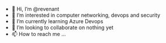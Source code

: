 - 👋 Hi, I’m @revenant
- 👀 I’m interested in computer networking, devops and security 
- 🌱 I’m currently learning Azure Devops
- 💞️ I’m looking to collaborate on nothing yet
- 📫 How to reach me ...

<!---
revenant/revenant is a ✨ special ✨ repository because its `README.md` (this file) appears on your GitHub profile.
You can click the Preview link to take a look at your changes.
--->
